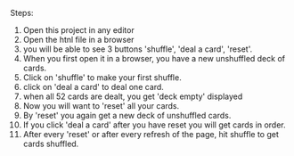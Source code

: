 Steps:

1. Open this project in any editor
2. Open the htnl file in a browser
3. you will be able to see 3 buttons 'shuffle', 'deal a card', 'reset'.
4. When you first open it in a browser, you have a new unshuffled deck of cards.
5. Click on 'shuffle' to make your first shuffle.
6. click on 'deal a card' to deal one card.
7. when all 52 cards are dealt, you get 'deck empty' displayed
8. Now you will want to 'reset' all your cards.
9. By 'reset' you again get a new deck of unshuffled cards.
10. If you click 'deal a card' after you have reset you will get cards in order.
11. After every 'reset' or after every refresh of the page, hit shuffle to get cards shuffled.